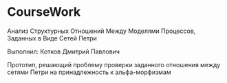# CourseWork
Анализ Структурных Отношений Между Моделями Процессов, Заданных в Виде Сетей Петри

Выполнил: Котков Дмитрий Павлович

Прототип, решающий проблему проверки заданного отношения между сетями Петри на принадлежность к альфа-морфизмам
